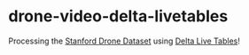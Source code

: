# drone-video-delta-livetables

Processing the [Stanford Drone Dataset](https://cvgl.stanford.edu/projects/uav_data/) using [Delta Live Tables](https://databricks.com/product/delta-live-tables)!
